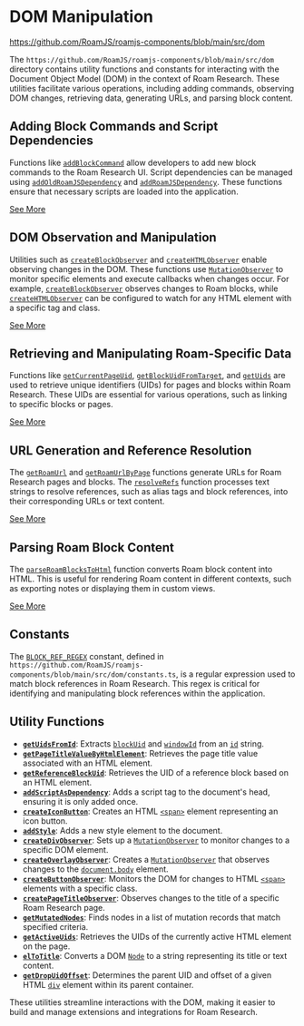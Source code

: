 # DOM Manipulation

https://github.com/RoamJS/roamjs-components/blob/main/src/dom

The `https://github.com/RoamJS/roamjs-components/blob/main/src/dom` directory contains utility functions and constants for interacting with the Document Object Model (DOM) in the context of Roam Research. These utilities facilitate various operations, including adding commands, observing DOM changes, retrieving data, generating URLs, and parsing block content.

## Adding Block Commands and Script Dependencies

Functions like [`addBlockCommand`](https://github.com/RoamJS/roamjs-components/blob/main/src/dom/addBlockCommand.ts#L11) allow developers to add new block commands to the Roam Research UI. Script dependencies can be managed using [`addOldRoamJSDependency`](https://github.com/RoamJS/roamjs-components/blob/main/src/dom/addOldRoamJSDependency.ts#L3) and [`addRoamJSDependency`](https://github.com/RoamJS/roamjs-components/blob/main/src/dom/addRoamJSDependency.ts#L3). These functions ensure that necessary scripts are loaded into the application.

[See More](https://wiki.mutable.ai/RoamJS/roamjs-components#adding-block-commands-and-script-dependencies)

## DOM Observation and Manipulation

Utilities such as [`createBlockObserver`](https://github.com/RoamJS/roamjs-components/blob/main/src/dom/createBlockObserver.ts#L3) and [`createHTMLObserver`](https://github.com/RoamJS/roamjs-components/blob/main/src/dom/createHTMLObserver.ts#L4) enable observing changes in the DOM. These functions use [`MutationObserver`](https://github.com/RoamJS/roamjs-components/blob/main/src/types/index.ts#L25) to monitor specific elements and execute callbacks when changes occur. For example, [`createBlockObserver`](https://github.com/RoamJS/roamjs-components/blob/main/src/dom/createBlockObserver.ts#L3) observes changes to Roam blocks, while [`createHTMLObserver`](https://github.com/RoamJS/roamjs-components/blob/main/src/dom/createHTMLObserver.ts#L4) can be configured to watch for any HTML element with a specific tag and class.

[See More](https://wiki.mutable.ai/RoamJS/roamjs-components#dom-observation-and-manipulation)

## Retrieving and Manipulating Roam-Specific Data

Functions like [`getCurrentPageUid`](https://github.com/RoamJS/roamjs-components/blob/main/src/dom/getCurrentPageUid.ts#L1), [`getBlockUidFromTarget`](https://github.com/RoamJS/roamjs-components/blob/main/src/dom/getBlockUidFromTarget.ts#L5), and [`getUids`](https://github.com/RoamJS/roamjs-components/blob/main/src/dom/getUids.ts#L3) are used to retrieve unique identifiers (UIDs) for pages and blocks within Roam Research. These UIDs are essential for various operations, such as linking to specific blocks or pages.

[See More](https://wiki.mutable.ai/RoamJS/roamjs-components#retrieving-and-manipulating-roamspecific-data)

## URL Generation and Reference Resolution

The [`getRoamUrl`](https://github.com/RoamJS/roamjs-components/blob/main/src/dom/getRoamUrl.ts#L1) and [`getRoamUrlByPage`](https://github.com/RoamJS/roamjs-components/blob/main/src/dom/getRoamUrlByPage.ts#L4) functions generate URLs for Roam Research pages and blocks. The [`resolveRefs`](https://github.com/RoamJS/roamjs-components/blob/main/src/dom/resolveRefs.ts#L16) function processes text strings to resolve references, such as alias tags and block references, into their corresponding URLs or text content.

[See More](https://wiki.mutable.ai/RoamJS/roamjs-components#url-generation-and-reference-resolution)

## Parsing Roam Block Content

The [`parseRoamBlocksToHtml`](https://github.com/RoamJS/roamjs-components/blob/main/src/dom/parseRoamBlocksToHtml.ts#L111) function converts Roam block content into HTML. This is useful for rendering Roam content in different contexts, such as exporting notes or displaying them in custom views.

[See More](https://wiki.mutable.ai/RoamJS/roamjs-components#parsing-roam-block-content)

## Constants

The [`BLOCK_REF_REGEX`](https://github.com/RoamJS/roamjs-components/blob/main/src/marked/index.ts#L42) constant, defined in `https://github.com/RoamJS/roamjs-components/blob/main/src/dom/constants.ts`, is a regular expression used to match block references in Roam Research. This regex is critical for identifying and manipulating block references within the application.

## Utility Functions

- **[`getUidsFromId`](https://github.com/RoamJS/roamjs-components/blob/main/src/dom/getUidsFromId.ts#L1)**: Extracts [`blockUid`](https://github.com/RoamJS/roamjs-components/blob/main/src/dom/getUidsFromId.ts#L3) and [`windowId`](https://github.com/RoamJS/roamjs-components/blob/main/src/dom/getUidsFromId.ts#L5) from an [`id`](https://github.com/RoamJS/roamjs-components/blob/main/src/marked/index.ts#L454) string.
- **[`getPageTitleValueByHtmlElement`](https://github.com/RoamJS/roamjs-components/blob/main/src/dom/getPageTitleValueByHtmlElement.ts#L4)**: Retrieves the page title value associated with an HTML element.
- **[`getReferenceBlockUid`](https://github.com/RoamJS/roamjs-components/blob/main/src/dom/getReferenceBlockUid.ts#L5)**: Retrieves the UID of a reference block based on an HTML element.
- **[`addScriptAsDependency`](https://github.com/RoamJS/roamjs-components/blob/main/src/dom/addScriptAsDependency.ts#L1)**: Adds a script tag to the document's head, ensuring it is only added once.
- **[`createIconButton`](https://github.com/RoamJS/roamjs-components/blob/main/src/dom/createIconButton.ts#L1)**: Creates an HTML [`<span>`](https://github.com/RoamJS/roamjs-components/blob/main/src/marked/index.ts#L28) element representing an icon button.
- **[`addStyle`](https://github.com/RoamJS/roamjs-components/blob/main/src/dom/addStyle.ts#L1)**: Adds a new style element to the document.
- **[`createDivObserver`](https://github.com/RoamJS/roamjs-components/blob/main/src/dom/createDivObserver.ts#L3)**: Sets up a [`MutationObserver`](https://github.com/RoamJS/roamjs-components/blob/main/src/types/index.ts#L25) to monitor changes to a specific DOM element.
- **[`createOverlayObserver`](https://github.com/RoamJS/roamjs-components/blob/main/src/dom/createOverlayObserver.ts#L3)**: Creates a [`MutationObserver`](https://github.com/RoamJS/roamjs-components/blob/main/src/types/index.ts#L25) that observes changes to the [`document.body`](https://github.com/RoamJS/roamjs-components/blob/main/src/util/runExtension.ts#L51) element.
- **[`createButtonObserver`](https://github.com/RoamJS/roamjs-components/blob/main/src/dom/createButtonObserver.ts#L3)**: Monitors the DOM for changes to HTML [`<span>`](https://github.com/RoamJS/roamjs-components/blob/main/src/marked/index.ts#L28) elements with a specific class.
- **[`createPageTitleObserver`](https://github.com/RoamJS/roamjs-components/blob/main/src/dom/createPageTitleObserver.ts#L4)**: Observes changes to the title of a specific Roam Research page.
- **[`getMutatedNodes`](https://github.com/RoamJS/roamjs-components/blob/main/src/dom/getMutatedNodes.ts#L3)**: Finds nodes in a list of mutation records that match specified criteria.
- **[`getActiveUids`](https://github.com/RoamJS/roamjs-components/blob/main/src/dom/getActiveUids.ts#L3)**: Retrieves the UIDs of the currently active HTML element on the page.
- **[`elToTitle`](https://github.com/RoamJS/roamjs-components/blob/main/src/dom/elToTitle.ts#L1)**: Converts a DOM [`Node`](https://github.com/RoamJS/roamjs-components/blob/main/src/dom/createHTMLObserver.ts#L17) to a string representing its title or text content.
- **[`getDropUidOffset`](https://github.com/RoamJS/roamjs-components/blob/main/src/dom/getDropUidOffset.ts#L5)**: Determines the parent UID and offset of a given HTML [`div`](https://github.com/RoamJS/roamjs-components/blob/main/src/components/Filter.tsx#L81) element within its parent container.

These utilities streamline interactions with the DOM, making it easier to build and manage extensions and integrations for Roam Research.
